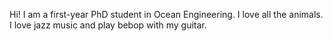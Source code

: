 Hi! I am a first-year PhD student in Ocean Engineering. 
I love all the animals.
I love jazz music and play bebop with my guitar.


